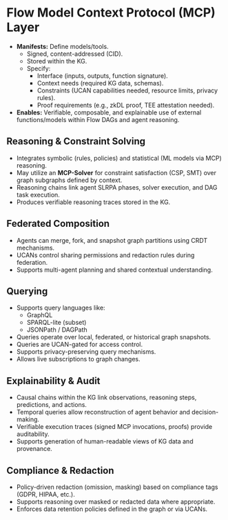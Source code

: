 
# Flow Model Context Protocol (MCP) Layer

*   **Manifests:** Define models/tools.
    *   Signed, content-addressed (CID).
    *   Stored within the KG.
    *   Specify:
        *   Interface (inputs, outputs, function signature).
        *   Context needs (required KG data, schemas).
        *   Constraints (UCAN capabilities needed, resource limits, privacy rules).
        *   Proof requirements (e.g., zkDL proof, TEE attestation needed).
*   **Enables:** Verifiable, composable, and explainable use of external functions/models within Flow DAGs and agent reasoning.

## Reasoning & Constraint Solving

*   Integrates symbolic (rules, policies) and statistical (ML models via MCP) reasoning.
*   May utilize an **MCP-Solver** for constraint satisfaction (CSP, SMT) over graph subgraphs defined by context.
*   Reasoning chains link agent SLRPA phases, solver execution, and DAG task execution.
*   Produces verifiable reasoning traces stored in the KG.

## Federated Composition

*   Agents can merge, fork, and snapshot graph partitions using CRDT mechanisms.
*   UCANs control sharing permissions and redaction rules during federation.
*   Supports multi-agent planning and shared contextual understanding.

## Querying

*   Supports query languages like:
    *   GraphQL
    *   SPARQL-lite (subset)
    *   JSONPath / DAGPath
*   Queries operate over local, federated, or historical graph snapshots.
*   Queries are UCAN-gated for access control.
*   Supports privacy-preserving query mechanisms.
*   Allows live subscriptions to graph changes.

## Explainability & Audit

*   Causal chains within the KG link observations, reasoning steps, predictions, and actions.
*   Temporal queries allow reconstruction of agent behavior and decision-making.
*   Verifiable execution traces (signed MCP invocations, proofs) provide auditability.
*   Supports generation of human-readable views of KG data and provenance.

## Compliance & Redaction

*   Policy-driven redaction (omission, masking) based on compliance tags (GDPR, HIPAA, etc.).
*   Supports reasoning over masked or redacted data where appropriate.
*   Enforces data retention policies defined in the graph or via UCANs.
